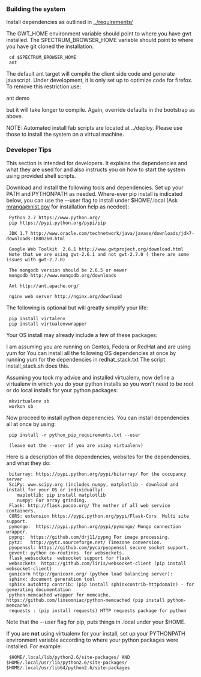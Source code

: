 
<h3> Building the system </h3>


Install dependencies as outlined in [../requirements/](../requirements/README.md)

The GWT\_HOME environment variable should point to where you have gwt installed.
The SPECTRUM\_BROWSER\_HOME variable should point to where you have git cloned the installation.

     cd $SPECTRUM_BROWSER_HOME
     ant


The default ant target will compile the client side code and generate javascript. Under development, it is only 
set up to optimize code for firefox. To remove this restriction use:

   ant demo 

but it will take longer to compile. Again, override defaults in the bootstrap as above.

NOTE: Automated install fab scripts are located at ../deploy. Please use those to install the system
on a virtual machine. 

<h3>Developer Tips</h3>

This section is intended for developers. It explains the dependencies and what they are used for and also instructs you
on how to start the system using provided shell scripts.

Download and install the following tools and dependencies. Set up your PATH and PYTHONPATH as needed. 
Where-ever pip install is indicated below, you can use the --user flag to install under $HOME/.local
(Ask mranga@nist.gov for installation help as needed):

     Python 2.7 https://www.python.org/
     pip https://pypi.python.org/pypi/pip

     JDK 1.7 http://www.oracle.com/technetwork/java/javase/downloads/jdk7-downloads-1880260.html

     Google Web Toolkit  2.6.1 http://www.gwtproject.org/download.html
     Note that we are using gwt-2.6.1 and not gwt-2.7.0 ( there are some issues with gwt-2.7.0)

     The mongodb version should be 2.6.5 or newer
     mongodb http://www.mongodb.org/downloads

     Ant http://ant.apache.org/

     nginx web server http://nginx.org/download

   The following is optional but will greatly simplify your life:
   
     pip install virtalenv
     pip install virtualenvwrapper


Your OS install may already include a few of these packages:
   
I am assuming you are running on Centos, Fedora or RedHat and are using yum for 
You can install all the following OS dependencies at once by running yum for the dependencies in redhat\_stack.txt
The script install\_stack.sh does this. 



Assuming you took my advice and installed virtualenv, now define a 
virtualenv in which you do your python installs so you won't need to be root 
or do local installs for your python packages:

     mkvirtualenv sb
     workon sb

Now proceed to install python depenencies. You can install dependencies all at once by using:

     pip install -r python_pip_requirements.txt --user

     (leave out the --user if you are using virtualenv)

Here is a description of the dependencies, websites for the dependencies, and what they do:

     bitarray: https://pypi.python.org/pypi/bitarray/ For the occupancy server
     SciPy: www.scipy.org (includes numpy, matplotlib - download and install for your OS or individually)
        maplotlib: pip install matplotlib
        numpy: For array grinding.
     Flask: http://flask.pocoo.org/ The mother of all web service containers.
     CORS: extension https://pypi.python.org/pypi/Flask-Cors  Multi site support.
     pymongo:  https://pypi.python.org/pypi/pymongo/ Mongo connection wrapper.
     pypng:  https://github.com/drj11/pypng For image processing.
     pytz:   http://pytz.sourceforge.net/ Timezone conversion.
     pyopenssl: https://github.com/pyca/pyopenssl secure socket support.
     gevent: python co-routines  for websockets.
     flask_websockets  websocket support for flask
     websockets  https://github.com/liris/websocket-client (pip install websocket-client)
     gunicorn http://gunicorn.org/ (python load balancing server):  
     sphinx: document generation tool
     sphinx autohttp contrib: (pip install sphinxcontrib-httpdomain) - for generating documentation
     python-memcached wrapper for memcache. https://github.com/linsomniac/python-memcached (pip install python-memcache)
     requests : (pip install requests) HTTP requests package for python  

Note that the --user flag for pip, puts things in  .local under your $HOME.

If you are <b>not</b> using virtualenv for your install, set up your PYTHONPATH environment variable 
according to where your python packages were installed. For example:

     $HOME/.local/lib/python2.6/site-packages/ AND $HOME/.local/usr/lib/python2.6/site-packages/ $HOME/.local/usr/lib64/python2.6/site-packages

